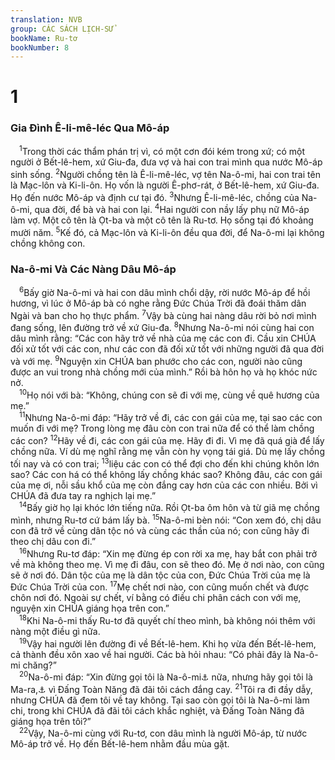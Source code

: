 ```yaml
---
translation: NVB
group: CÁC SÁCH LỊCH-SỬ
bookName: Ru-tơ 
bookNumber: 8
---
```


<div class="title"><h1>1</h1><h3>Gia Đình Ê-li-mê-léc Qua Mô-áp </h3></div>
<span class="verse ru_1_1"> <sup>1</sup>Trong thời các thẩm phán trị vì, có một cơn đói kém trong xứ; có một người ở Bết-lê-hem, xứ Giu-đa, đưa vợ và hai con trai mình qua nước Mô-áp sinh sống. </span>
<span class="verse ru_1_2"><sup>2</sup>Người chồng tên là Ê-li-mê-léc, vợ tên Na-ô-mi, hai con trai tên là Mạc-lôn và Ki-li-ôn. Họ vốn là người Ê-phơ-rát, ở Bết-lê-hem, xứ Giu-đa. Họ đến nước Mô-áp và định cư tại đó. </span>
<span class="verse ru_1_3"><sup>3</sup>Nhưng Ê-li-mê-léc, chồng của Na-ô-mi, qua đời, để bà và hai con lại. </span>
<span class="verse ru_1_4"><sup>4</sup>Hai người con nầy lấy phụ nữ Mô-áp làm vợ. Một cô tên là Ọt-ba và một cô tên là Ru-tơ. Họ sống tại đó khoảng mười năm. </span>
<span class="verse ru_1_5"><sup>5</sup>Kế đó, cả Mạc-lôn và Ki-li-ôn đều qua đời, để Na-ô-mi lại không chồng không con. <br/></span>
<div class="title"><h3>Na-ô-mi Và Các Nàng Dâu Mô-áp </h3></div>
<span class="verse ru_1_6"> <sup>6</sup>Bấy giờ Na-ô-mi và hai con dâu mình chổi dậy, rời nước Mô-áp để hồi hương, vì lúc ở Mô-áp bà có nghe rằng Đức Chúa Trời đã đoái thăm dân Ngài và ban cho họ thực phẩm. </span>
<span class="verse ru_1_7"><sup>7</sup>Vậy bà cùng hai nàng dâu rời bỏ nơi mình đang sống, lên đường trở về xứ Giu-đa. </span>
<span class="verse ru_1_8"><sup>8</sup>Nhưng Na-ô-mi nói cùng hai con dâu mình rằng: “Các con hãy trở về nhà của mẹ các con đi. Cầu xin CHÚA đối xử tốt với các con, như các con đã đối xử tốt với những người đã qua đời và với mẹ. </span>
<span class="verse ru_1_9"><sup>9</sup>Nguyện xin CHÚA ban phước cho các con, người nào cũng được an vui trong nhà chồng mới của mình.” Rồi bà hôn họ và họ khóc nức nở. <br/></span>
<span class="verse ru_1_10"> <sup>10</sup>Họ nói với bà: “Không, chúng con sẽ đi với mẹ, cùng về quê hương của mẹ.” <br/></span>
<span class="verse ru_1_11"> <sup>11</sup>Nhưng Na-ô-mi đáp: “Hãy trở về đi, các con gái của mẹ, tại sao các con muốn đi với mẹ? Trong lòng mẹ đâu còn con trai nữa để có thể làm chồng các con? </span>
<span class="verse ru_1_12"><sup>12</sup>Hãy về đi, các con gái của mẹ. Hãy đi đi. Vì mẹ đã quá già để lấy chồng nữa. Ví dù mẹ nghĩ rằng mẹ vẫn còn hy vọng tái giá. Dù mẹ lấy chồng tối nay và có con trai; </span>
<span class="verse ru_1_13"><sup>13</sup>liệu các con có thể đợi cho đến khi chúng khôn lớn sao? Các con há có thể không lấy chồng khác sao? Không đâu, các con gái của mẹ ơi, nỗi sầu khổ của mẹ còn đắng cay hơn của các con nhiều. Bởi vì CHÚA đã đưa tay ra nghịch lại mẹ.” <br/></span>
<span class="verse ru_1_14"> <sup>14</sup>Bấy giờ họ lại khóc lớn tiếng nữa. Rồi Ọt-ba ôm hôn và từ giã mẹ chồng mình, nhưng Ru-tơ cứ bám lấy bà. </span>
<span class="verse ru_1_15"><sup>15</sup>Na-ô-mi bèn nói: “Con xem đó, chị dâu con đã trở về cùng dân tộc nó và cùng các thần của nó; con cũng hãy đi theo chị dâu con đi.” <br/></span>
<span class="verse ru_1_16"> <sup>16</sup>Nhưng Ru-tơ đáp: “Xin mẹ đừng ép con rời xa mẹ, hay bắt con phải trở về mà không theo mẹ. Vì mẹ đi đâu, con sẽ theo đó. Mẹ ở nơi nào, con cũng sẽ ở nơi đó. Dân tộc của mẹ là dân tộc của con, Đức Chúa Trời của mẹ là Đức Chúa Trời của con. </span>
<span class="verse ru_1_17"><sup>17</sup>Mẹ chết nơi nào, con cũng muốn chết và được chôn nơi đó. Ngoài sự chết, ví bằng có điều chi phân cách con với mẹ, nguyện xin CHÚA giáng họa trên con.” <br/></span>
<span class="verse ru_1_18"> <sup>18</sup>Khi Na-ô-mi thấy Ru-tơ đã quyết chí theo mình, bà không nói thêm với nàng một điều gì nữa. <br/></span>
<span class="verse ru_1_19"> <sup>19</sup>Vậy hai người lên đường đi về Bết-lê-hem. Khi họ vừa đến Bết-lê-hem, cả thành đều xôn xao về hai người. Các bà hỏi nhau: “Có phải đây là Na-ô-mi chăng?” <br/></span>
<span class="verse ru_1_20"> <sup>20</sup>Na-ô-mi đáp: “Xin đừng gọi tôi là Na-ô-mi<a data-toggle="tooltip" data-placement="bottom" title="Na-ô-mi nghĩa là ngọt ngào">⚓</a> nữa, nhưng hãy gọi tôi là Ma-ra,<a data-toggle="tooltip" data-placement="bottom" title="Ma-ra nghĩa là đắng cay">⚓</a> vì Đấng Toàn Năng đã đãi tôi cách đắng cay. </span>
<span class="verse ru_1_21"><sup>21</sup>Tôi ra đi đầy dẫy, nhưng CHÚA đã đem tôi về tay không. Tại sao còn gọi tôi là Na-ô-mi làm chi, trong khi CHÚA đã đãi tôi cách khắc nghiệt, và Đấng Toàn Năng đã giáng họa trên tôi?” <br/></span>
<span class="verse ru_1_22"> <sup>22</sup>Vậy, Na-ô-mi cùng với Ru-tơ, con dâu mình là người Mô-áp, từ nước Mô-áp trở về. Họ đến Bết-lê-hem nhằm đầu mùa gặt. <br/></span>
